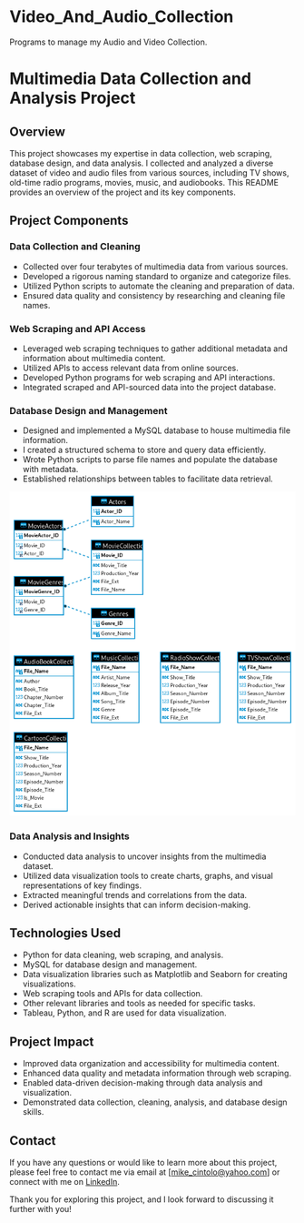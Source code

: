 # Video_And_Audio_Collection
Programs to manage my Audio and Video Collection.

# Multimedia Data Collection and Analysis Project

## Overview

This project showcases my expertise in data collection, web scraping, database design, and data analysis. I collected and analyzed a diverse dataset of video and audio files from various sources, including TV shows, old-time radio programs, movies, music, and audiobooks. This README provides an overview of the project and its key components.

## Project Components

### Data Collection and Cleaning

- Collected over four terabytes of multimedia data from various sources.
- Developed a rigorous naming standard to organize and categorize files.
- Utilized Python scripts to automate the cleaning and preparation of data.
- Ensured data quality and consistency by researching and cleaning file names.

### Web Scraping and API Access

- Leveraged web scraping techniques to gather additional metadata and information about multimedia content.
- Utilized APIs to access relevant data from online sources.
- Developed Python programs for web scraping and API interactions.
- Integrated scraped and API-sourced data into the project database.

### Database Design and Management

- Designed and implemented a MySQL database to house multimedia file information.
- I created a structured schema to store and query data efficiently.
- Wrote Python scripts to parse file names and populate the database with metadata.
- Established relationships between tables to facilitate data retrieval.

![Database Diagram](https://github.com/mike-cintolo/Video_And_Audio_Collection/blob/main/Entertainment%20ER%20Diagram.png)

### Data Analysis and Insights

- Conducted data analysis to uncover insights from the multimedia dataset.
- Utilized data visualization tools to create charts, graphs, and visual representations of key findings.
- Extracted meaningful trends and correlations from the data.
- Derived actionable insights that can inform decision-making.

## Technologies Used

- Python for data cleaning, web scraping, and analysis.
- MySQL for database design and management.
- Data visualization libraries such as Matplotlib and Seaborn for creating visualizations.
- Web scraping tools and APIs for data collection.
- Other relevant libraries and tools as needed for specific tasks.
- Tableau, Python, and R are used for data visualization.

## Project Impact

- Improved data organization and accessibility for multimedia content.
- Enhanced data quality and metadata information through web scraping.
- Enabled data-driven decision-making through data analysis and visualization.
- Demonstrated data collection, cleaning, analysis, and database design skills.

## Contact

If you have any questions or would like to learn more about this project, please feel free to contact me via email at [mike_cintolo@yahoo.com] or connect with me on [LinkedIn](https://www.linkedin.com/in/michael-cintolo).

Thank you for exploring this project, and I look forward to discussing it further with you!

